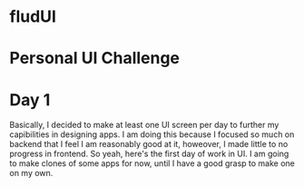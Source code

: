# fludUI

# Personal UI Challenge

# Day 1

  Basically, I decided to make at least one UI screen per day to further my capibilities in designing apps. I am doing this because I focused so much on backend that I feel I am reasonably good at it, howeover, I made little to no progress in frontend. So yeah, here's the first day of work in UI. I am going to make clones of some apps for now, until I have a good grasp to make one on my own.
